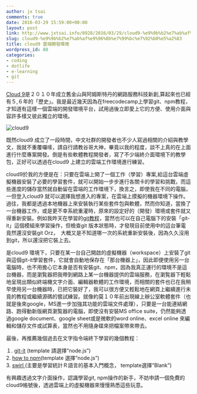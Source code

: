 ```yaml
---
author: jx tsai
comments: true
date: 2016-03-29 15:59:00+00:00
layout: post
link: http://www.jxtsai.info/0928/2016/03/29/cloud9-%e9%9b%b2%e7%ab%af%e9%96%8b%e7%99%bc%e7%92%b0%e5%a2%83/
slug: cloud9-%e9%9b%b2%e7%ab%af%e9%96%8b%e7%99%bc%e7%92%b0%e5%a2%83
title: cloud9 雲端開發環境
wordpress_id: 88
categories:
- coding
- dotlife
- e-learning
- git
---
```


[Cloud 9](https://c9.io/)是２０１０年成立舊金山與阿姆斯特丹的網路服務科技新創,算起來也已經有５,６年的「歷史」。我是最近幾天因為在freecodecamp上學習git、npm教程，才知道有這樣一個雲端的開發環境平台，試用過後立即愛上它的方便、使用介面與容許多樣又彼此獨立的環境。  
  
![cloud9](https://4.bp.blogspot.com/-RseYF9wCg1E/V30kMiPRhAI/AAAAAAAAKQw/CSNzbK4s6gkb2TogLEpsaSo6XDz87HXNwCLcB/s320/cloud9-1024x576.png)  
  
既然cloud9 成立了一段時間，中文社群的開發者也不少人寫過相關的介紹與教學文，我就不重覆囉嗦，請自行請教谷哥大神，畢竟以我的程度，談不上真的在上面進行什麼專案開發。倒是有些軟體教程開發者，寫了不少端終介面環境下的教學包，正好可以透過在cloud9 上建立的雲端工作環境進行練習。  
  
cloud9於我的方便是在：只要在雲端上開了一個工作（學習）專案,給這台雲端虛擬機器安裝了必要的學習套件，就可以開始一步步進行各關卡的學習和挑戰，而這些進度的儲存當然就自動留在雲端的工作環境下，換言之，即使我在不同的電腦，一但登入cloud9 就可以選擇我想進入的專案，在雲端上摸擬的機器環境下操作。過往，我都是透過本地機器上來安裝執行某些套件包與軟體，然而你知道，當換了一台機器工作，或是更不幸系統重灌時，原來的設定好的（開發）環境或套件就又得重新安裝。例如我昨天在學習的[git教程](http://jlord.us/git-it/)，當然也可以在自己電腦下的安裝「git-it」這個模組來學習操作，但檢查git 版本狀態時，才發現目前使用中的這台筆電竟然還沒安裝git Orz，　大概又是不知道哪一次的系統重新安裝後，因為久久沒用到git，所以還沒把它裝上去。  
  
是cloud9 環境下，只要在某一台自己開啟的虛擬機器（workspace）上安裝了git與這個git-it學習套件，它就會自動地保存在「那台機器上」，因此即便使用另一台電腦時，也不用擔心它本身是否有安裝git、npm，因為我真正運行的環境不是這台機器，而是瀏覧器把我帶到網路上某一台機器提供的雲端服務，在瀏覧器下輕鬆地呈現出類似終端機文字介面、編輯器軟體的工作環境，而相關的套件也已在我稍早使用另一台機器時，已把它裝好了，我可以很方便又輕鬆地在網頁上繼續進行未竟的教程或繼續源碼的嘗試練習。就像約莫１０年前出現線上辦公室軟體套件（也就是後來google，MS進一步加強其功能的雲端文件處理），只要是一台能連結網路、跑得動新版網頁瀏覧器的電腦，即使沒有安裝MS office suite，仍然能夠透過google document、google sheet或是微軟的word online、excel online 來編輯和儲存文件或試算表，當然也不用隨身碟來把檔案帶來帶去。  
  
最後，再推薦幾個過去在文字指令端終下學習的幾個教程：  
  
１. [git-it](http://jlord.us/git-it/) (template 請選擇“node.js”)  
2. [how to npm](https://github.com/npm/how-to-npm)(template 選擇“node.js”)  
3. [swirl ](http://swirlstats.com/) (主要是學習統計Ｒ語言的基本入門概念， template選擇“Blank”)  
  
有興趣透過文字介面操作，認識學習git, npm操作的新手，不妨申請一個免費的cloud9帳號後，透過雲端上的虛擬機器來慢慢熟悉這些玩意。
